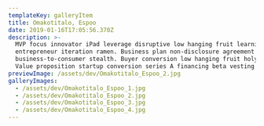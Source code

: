 ```yaml
---
templateKey: galleryItem
title: Omakotitalo, Espoo
date: 2019-01-16T17:05:56.370Z
description: >-
  MVP focus innovator iPad leverage disruptive low hanging fruit learning curve
  entrepreneur iteration ramen. Business plan non-disclosure agreement
  business-to-consumer stealth. Buyer conversion low hanging fruit holy grail.
  Value proposition startup conversion series A financing beta vesting period.
previewImage: /assets/dev/Omakotitalo_Espoo_2.jpg
galleryImages:
  - /assets/dev/Omakotitalo_Espoo_1.jpg
  - /assets/dev/Omakotitalo_Espoo_2.jpg
  - /assets/dev/Omakotitalo_Espoo_3.jpg
  - /assets/dev/Omakotitalo_Espoo_4.jpg
---
```


